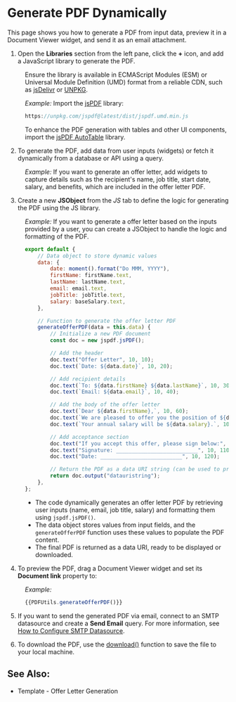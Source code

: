 # Generate PDF Dynamically

This page shows you how to generate a PDF from input data, preview it in a Document Viewer widget, and send it as an email attachment. 


1. Open the **Libraries** section from the left pane, click the **+** icon, and add a JavaScript library to generate the PDF.

<dd>

Ensure the library is available in ECMAScript Modules (ESM) or Universal Module Definition (UMD) format from a reliable CDN, such as [jsDelivr](https://www.jsdelivr.com/) or [UNPKG](https://unpkg.com/). 

*Example:* Import the [jsPDF](https://raw.githack.com/MrRio/jsPDF/master/docs/index.html) library:

```javascript
https://unpkg.com/jspdf@latest/dist/jspdf.umd.min.js
```
 To enhance the PDF generation with tables and other UI components, import the [jsPDF AutoTable](https://github.com/simonbengtsson/jsPDF-AutoTable) library.


<ZoomImage
  src="/img/jspdf-guide.png" 
  alt=""
  caption=""
/>



</dd>

2. To generate the PDF, add data from user inputs (widgets) or fetch it dynamically from a database or API using a query.

<dd>

*Example:* If you want to generate an offer letter, add widgets to capture details such as the recipient's name, job title, start date, salary, and benefits, which are included in the offer letter PDF.


</dd>


3. Create a new **JSObject** from the *JS* tab to define the logic for generating the PDF using the JS library.

<dd>

*Example:* If you want to generate a offer letter based on the inputs provided by a user, you can create a JSObject to handle the logic and formatting of the PDF.


```js
export default {
	// Data object to store dynamic values
	data: {
		date: moment().format("Do MMM, YYYY"), 
		firstName: firstName.text, 
		lastName: lastName.text, 
		email: email.text,
		jobTitle: jobTitle.text, 
		salary: baseSalary.text, 
	},

	// Function to generate the offer letter PDF
	generateOfferPDF(data = this.data) {
		// Initialize a new PDF document
		const doc = new jspdf.jsPDF();

		// Add the header
		doc.text("Offer Letter", 10, 10); 
		doc.text(`Date: ${data.date}`, 10, 20); 

		// Add recipient details
		doc.text(`To: ${data.firstName} ${data.lastName}`, 10, 30); 
		doc.text(`Email: ${data.email}`, 10, 40); 

		// Add the body of the offer letter
		doc.text(`Dear ${data.firstName},`, 10, 60); 
		doc.text(`We are pleased to offer you the position of ${data.jobTitle}.`, 10, 70); // Job title information
		doc.text(`Your annual salary will be ${data.salary}.`, 10, 80); // Salary details

		// Add acceptance section
		doc.text("If you accept this offer, please sign below:", 10, 100); 
		doc.text("Signature: __________________________", 10, 110); // Signature placeholder
		doc.text("Date: __________________________", 10, 120); 

		// Return the PDF as a data URI string (can be used to preview/download the PDF)
		return doc.output("datauristring");
	},
};
```

- The code dynamically generates an offer letter PDF by retrieving user inputs (name, email, job title, salary) and formatting them using `jspdf.jsPDF()`.
- The data object stores values from input fields, and the `generateOfferPDF` function uses these values to populate the PDF content.
- The final PDF is returned as a data URI, ready to be displayed or downloaded.

</dd>

4. To preview the PDF, drag a Document Viewer widget and set its **Document link** property to:

<dd>

*Example:*

```javascript
{{PDFUtils.generateOfferPDF()}}
```

</dd>

5. If you want to send the generated PDF via email, connect to an SMTP datasource and create a **Send Email** query. For more information, see [How to Configure SMTP Datasource](/connect-data/how-to-guides/send-emails-using-the-SMTP-plugin#using-base64-data).


6. To download the PDF, use the [download()](/reference/appsmith-framework/widget-actions/download) function to save the file to your local machine.


## See Also:

- Template - Offer Letter Generation